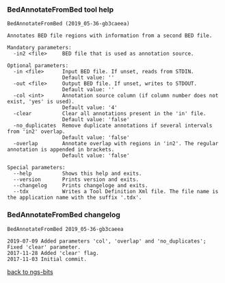 ### BedAnnotateFromBed tool help
	BedAnnotateFromBed (2019_05-36-gb3caeea)
	
	Annotates BED file regions with information from a second BED file.
	
	Mandatory parameters:
	  -in2 <file>     BED file that is used as annotation source.
	
	Optional parameters:
	  -in <file>      Input BED file. If unset, reads from STDIN.
	                  Default value: ''
	  -out <file>     Output BED file. If unset, writes to STDOUT.
	                  Default value: ''
	  -col <int>      Annotation source column (if column number does not exist, 'yes' is used).
	                  Default value: '4'
	  -clear          Clear all annotations present in the 'in' file.
	                  Default value: 'false'
	  -no_duplicates  Remove duplicate annotations if several intervals from 'in2' overlap.
	                  Default value: 'false'
	  -overlap        Annotate overlap with regions in 'in2'. The regular annotation is appended in brackets.
	                  Default value: 'false'
	
	Special parameters:
	  --help          Shows this help and exits.
	  --version       Prints version and exits.
	  --changelog     Prints changeloge and exits.
	  --tdx           Writes a Tool Definition Xml file. The file name is the application name with the suffix '.tdx'.
	
### BedAnnotateFromBed changelog
	BedAnnotateFromBed 2019_05-36-gb3caeea
	
	2019-07-09 Added parameters 'col', 'overlap' and 'no_duplicates'; Fixed 'clear' parameter.
	2017-11-28 Added 'clear' flag.
	2017-11-03 Initial commit.
[back to ngs-bits](https://github.com/imgag/ngs-bits)